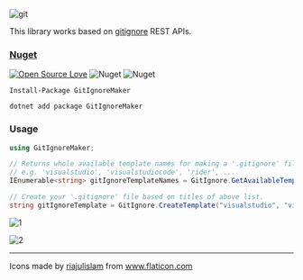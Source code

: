 ![git](https://user-images.githubusercontent.com/8418700/142907799-033929a7-f48a-4052-b235-7bdff33a6f33.png)

This library works based on [gitignore](https://www.toptal.com/developers/gitignore) REST APIs.

### [Nuget](https://www.nuget.org/packages/GitIgnoreMaker/)

[![Open Source Love](https://badges.frapsoft.com/os/mit/mit.svg?v=102)](https://opensource.org/licenses/MIT)
![Nuget](https://img.shields.io/nuget/v/GitIgnoreMaker)
![Nuget](https://img.shields.io/nuget/dt/GitIgnoreMaker)

```
Install-Package GitIgnoreMaker

dotnet add package GitIgnoreMaker
```

### Usage

```cs
using GitIgnoreMaker;

// Returns whole available template names for making a '.gitignore' file. 
// e.g. 'visualstudio', 'visualstudiocode', 'rider', ...
IEnumerable<string> gitIgnoreTemplateNames = GitIgnore.GetAvailableTemplateNames();

// Create your '.gitignore' file based on titles of above list.
string gitIgnoreTemplate = GitIgnore.CreateTemplate("visualstudio", "visualstudiocode", "rider");
```

![1](https://user-images.githubusercontent.com/8418700/142764009-aa9a52b6-6720-4234-a03e-14308be43a74.png)

![2](https://user-images.githubusercontent.com/8418700/142763957-277875ee-fa87-49a7-8cf0-e469a17ddaf4.png)

<hr/>
<div>Icons made by <a href="" title="riajulislam">riajulislam</a> from <a href="https://www.flaticon.com/" title="Flaticon">www.flaticon.com</a></div>

